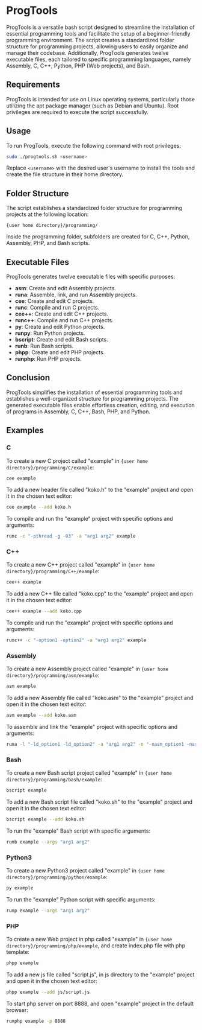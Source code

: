 # ProgTools

ProgTools is a versatile bash script designed to streamline the installation of essential programming tools and facilitate the setup of a beginner-friendly programming environment. The script creates a standardized folder structure for programming projects, allowing users to easily organize and manage their codebase. Additionally, ProgTools generates twelve executable files, each tailored to specific programming languages, namely Assembly, C, C++, Python, PHP (Web projects), and Bash.

## Requirements

ProgTools is intended for use on Linux operating systems, particularly those utilizing the apt package manager (such as Debian and Ubuntu). Root privileges are required to execute the script successfully.

## Usage

To run ProgTools, execute the following command with root privileges:

```bash
sudo ./progtools.sh <username>
```

Replace `<username>` with the desired user's username to install the tools and create the file structure in their home directory.

## Folder Structure

The script establishes a standardized folder structure for programming projects at the following location:

```
{user home directory}/programming/
```

Inside the programming folder, subfolders are created for C, C++, Python, Assembly, PHP, and Bash scripts.

## Executable Files

ProgTools generates twelve executable files with specific purposes:

- **asm**: Create and edit Assembly projects.
- **runa**: Assemble, link, and run Assembly projects.
- **cee**: Create and edit C projects.
- **runc**: Compile and run C projects.
- **cee++**: Create and edit C++ projects.
- **runc++**: Compile and run C++ projects.
- **py**: Create and edit Python projects.
- **runpy**: Run Python projects.
- **bscript**: Create and edit Bash scripts.
- **runb**: Run Bash scripts.
- **phpp**: Create and edit PHP projects.
- **runphp**: Run PHP projects.

## Conclusion

ProgTools simplifies the installation of essential programming tools and establishes a well-organized structure for programming projects. The generated executable files enable effortless creation, editing, and execution of programs in Assembly, C, C++, Bash, PHP, and Python.

## Examples

### C

To create a new C project called "example" in `{user home directory}/programming/C/example`:

```bash
cee example
```

To add a new header file called "koko.h" to the "example" project and open it in the chosen text editor:

```bash
cee example --add koko.h
```

To compile and run the "example" project with specific options and arguments:

```bash
runc -c "-pthread -g -O3" -a "arg1 arg2" example
```

### C++

To create a new C++ project called "example" in `{user home directory}/programming/C++/example`:

```bash
cee++ example
```

To add a new C++ file called "koko.cpp" to the "example" project and open it in the chosen text editor:

```bash
cee++ example --add koko.cpp
```

To compile and run the "example" project with specific options and arguments:

```bash
runc++ -c "-option1 -option2" -a "arg1 arg2" example
```

### Assembly

To create a new Assembly project called "example" in `{user home directory}/programming/asm/example`:

```bash
asm example
```

To add a new Assembly file called "koko.asm" to the "example" project and open it in the chosen text editor:

```bash
asm example --add koko.asm
```

To assemble and link the "example" project with specific options and arguments:

```bash
runa -l "-ld_option1 -ld_option2" -a "arg1 arg2" -n "-nasm_option1 -nasm_option2"  example
```

### Bash

To create a new Bash script project called "example" in `{user home directory}/programming/bash/example`:

```bash
bscript example
```

To add a new Bash script file called "koko.sh" to the "example" project and open it in the chosen text editor:

```bash
bscript example --add koko.sh
```

To run the "example" Bash script with specific arguments:

```bash
runb example --args "arg1 arg2"
```

### Python3

To create a new Python3 project called "example" in `{user home directory}/programming/python/example`:

```bash
py example
```

To run the "example" Python script with specific arguments:

```bash
runp example --args "arg1 arg2"
```

### PHP

To create a new Web project in php  called "example" in `{user home directory}/programming/php/example`, and create index.php file with php template:


```bash
phpp example
```

To add a new js file called "script.js", in js directory to the "example" project and open it in the chosen text editor:

```bash
phpp example --add js/script.js
```

To start php server on port 8888, and open "example" project in the default browser:

```bash
runphp example -p 8888
```

